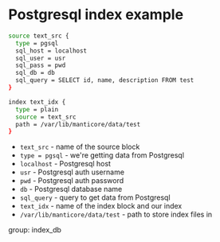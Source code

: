 # Postgresql index example

```bash
source text_src {
  type = pgsql
  sql_host = localhost
  sql_user = usr
  sql_pass = pwd
  sql_db = db
  sql_query = SELECT id, name, description FROM test
}

index text_idx {
  type = plain
  source = text_src
  path = /var/lib/manticore/data/test
}
```

- `text_src` - name of the source block
- `type = pgsql` - we're getting data from Postgresql
- `localhost` - Postgresql host
- `usr` - Postgresql auth username
- `pwd` - Postgresql auth password
- `db` - Postgresql database name
- `sql_query` - query to get data from Postgresql
- `text_idx` - name of the index block and our index
- `/var/lib/manticore/data/test` - path to store index files in

group: index_db



